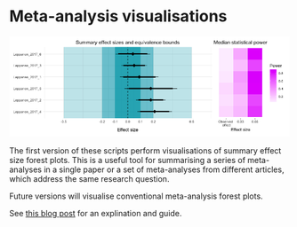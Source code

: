 # Meta-analysis visualisations

![example_plot](https://github.com/dsquintana/meta-visualisations/blob/master/example_plot.png)

The first version of these scripts perform visualisations of summary effect size forest plots. This is a useful tool for summarising a series of meta-analyses in a single paper or a set of meta-analyses from different articles, which address the same research question. 

Future versions will visualise conventional meta-analysis forest plots.

See [this blog post](https://www.dsquintana.blog/equivalence-enhanced-forest-plots-with-power-tiles/) for an explination and guide.
